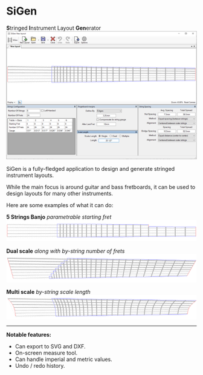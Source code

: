 # SiGen
**S**tringed **I**nstrument Layout **Gen**erator
![image](Graphics/Github/AppPreview1.png)

SiGen is a fully-fledged application to design and generate stringed instrument layouts.

While the main focus is around guitar and bass fretboards, 
it can be used to design layouts for many other instruments. 

Here are some examples of what it can do:

**5 Strings Banjo** *parametrable starting fret*
![image](Graphics/Github/BanjoLayout.png)

**Dual scale** *along with by-string number of frets*
![image](Graphics/Github/ComplexLayout1.png)

**Multi scale** *by-string scale length*
![image](Graphics/Github/ComplexLayout2.png)

___

**Notable features:**
* Can export to SVG and DXF.
* On-screen measure tool. 
* Can handle imperial and metric values. 
* Undo / redo history.
